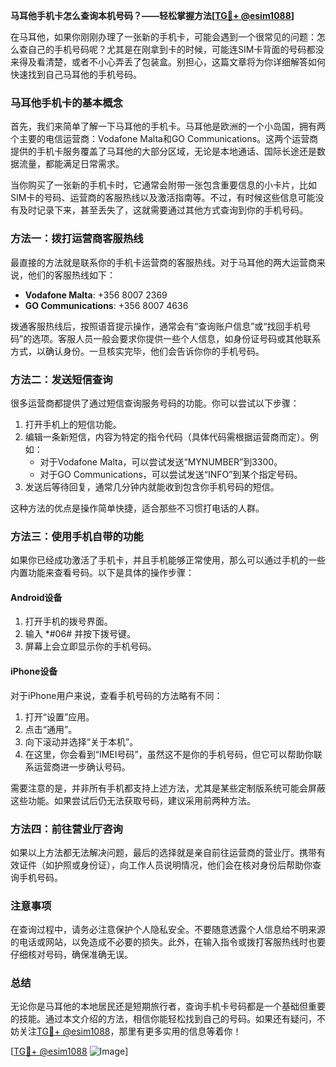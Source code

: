 **马耳他手机卡怎么查询本机号码？——轻松掌握方法[[TG💪+ @esim1088](https://t.me/s/esim1088)]**

在马耳他，如果你刚刚办理了一张新的手机卡，可能会遇到一个很常见的问题：怎么查自己的手机号码呢？尤其是在刚拿到卡的时候，可能连SIM卡背面的号码都没来得及看清楚，或者不小心弄丢了包装盒。别担心，这篇文章将为你详细解答如何快速找到自己马耳他的手机号码。

### 马耳他手机卡的基本概念

首先，我们来简单了解一下马耳他的手机卡。马耳他是欧洲的一个小岛国，拥有两个主要的电信运营商：Vodafone Malta和GO Communications。这两个运营商提供的手机卡服务覆盖了马耳他的大部分区域，无论是本地通话、国际长途还是数据流量，都能满足日常需求。

当你购买了一张新的手机卡时，它通常会附带一张包含重要信息的小卡片，比如SIM卡的号码、运营商的客服热线以及激活指南等。不过，有时候这些信息可能没有及时记录下来，甚至丢失了，这就需要通过其他方式查询到你的手机号码。

### 方法一：拨打运营商客服热线

最直接的方法就是联系你的手机卡运营商的客服热线。对于马耳他的两大运营商来说，他们的客服热线如下：

- **Vodafone Malta**: +356 8007 2369  
- **GO Communications**: +356 8007 4636  

拨通客服热线后，按照语音提示操作，通常会有“查询账户信息”或“找回手机号码”的选项。客服人员一般会要求你提供一些个人信息，如身份证号码或其他联系方式，以确认身份。一旦核实完毕，他们会告诉你你的手机号码。

### 方法二：发送短信查询

很多运营商都提供了通过短信查询服务号码的功能。你可以尝试以下步骤：

1. 打开手机上的短信功能。
2. 编辑一条新短信，内容为特定的指令代码（具体代码需根据运营商而定）。例如：
   - 对于Vodafone Malta，可以尝试发送“MYNUMBER”到3300。
   - 对于GO Communications，可以尝试发送“INFO”到某个指定号码。
3. 发送后等待回复，通常几分钟内就能收到包含你手机号码的短信。

这种方法的优点是操作简单快捷，适合那些不习惯打电话的人群。

### 方法三：使用手机自带的功能

如果你已经成功激活了手机卡，并且手机能够正常使用，那么可以通过手机的一些内置功能来查看号码。以下是具体的操作步骤：

#### Android设备
1. 打开手机的拨号界面。
2. 输入 *#06# 并按下拨号键。
3. 屏幕上会立即显示你的手机号码。

#### iPhone设备
对于iPhone用户来说，查看手机号码的方法略有不同：
1. 打开“设置”应用。
2. 点击“通用”。
3. 向下滚动并选择“关于本机”。
4. 在这里，你会看到“IMEI号码”，虽然这不是你的手机号码，但它可以帮助你联系运营商进一步确认号码。

需要注意的是，并非所有手机都支持上述方法，尤其是某些定制版系统可能会屏蔽这些功能。如果尝试后仍无法获取号码，建议采用前两种方法。

### 方法四：前往营业厅咨询

如果以上方法都无法解决问题，最后的选择就是亲自前往运营商的营业厅。携带有效证件（如护照或身份证），向工作人员说明情况，他们会在核对身份后帮助你查询手机号码。

### 注意事项

在查询过程中，请务必注意保护个人隐私安全。不要随意透露个人信息给不明来源的电话或网站，以免造成不必要的损失。此外，在输入指令或拨打客服热线时也要仔细核对号码，确保准确无误。

### 总结

无论你是马耳他的本地居民还是短期旅行者，查询手机卡号码都是一个基础但重要的技能。通过本文介绍的方法，相信你能轻松找到自己的号码。如果还有疑问，不妨关注[TG💪+ @esim1088](https://t.me/s/esim1088)，那里有更多实用的信息等着你！

[[TG💪+ @esim1088](https://t.me/s/esim1088) ![Image](https://i.postimg.cc/4NQfJmqS/Snipaste-2025-05-13-00-14-12.png)]